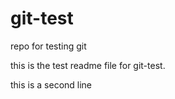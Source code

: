 # git-test
repo for testing git

this is the test readme file for git-test. 

this is a second line
